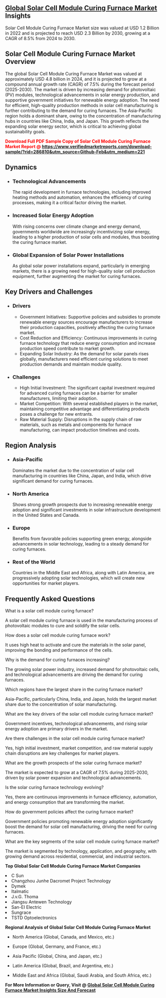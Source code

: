 <h2><a href="https://www.verifiedmarketreports.com/download-sample/?rid=286810&amp;utm_source=Github&amp;utm_medium=221" target="_blank">Global Solar Cell Module Curing Furnace Market</a> Insights</h2><p>Solar Cell Module Curing Furnace Market size was valued at USD 1.2 Billion in 2022 and is projected to reach USD 2.3 Billion by 2030, growing at a CAGR of 8.5% from 2024 to 2030.</p><p><h2>Solar Cell Module Curing Furnace Market Overview</h2> <p>The global Solar Cell Module Curing Furnace Market was valued at approximately USD 4.8 billion in 2024, and it is projected to grow at a compound annual growth rate (CAGR) of 7.5% during the forecast period (2025-2030). The market is driven by increasing demand for photovoltaic (PV) modules, technological advancements in solar energy production, and supportive government initiatives for renewable energy adoption. The need for efficient, high-quality production methods in solar cell manufacturing is further contributing to the demand for curing furnaces. The Asia-Pacific region holds a dominant share, owing to the concentration of manufacturing hubs in countries like China, India, and Japan. This growth reflects the expanding solar energy sector, which is critical to achieving global sustainability goals.</p> <p><strong><p><span class=""><span style="color: #ff0000;"><strong>Download Full PDF Sample Copy of Solar Cell Module Curing Furnace Market Report</strong> @ </span><a href="https://www.verifiedmarketreports.com/download-sample/?rid=286810&amp;utm_source=Github-Feb&amp;utm_medium=221" target="_blank">https://www.verifiedmarketreports.com/download-sample/?rid=286810&amp;utm_source=Github-Feb&amp;utm_medium=221</a></span></p></strong></p> <h2>Dynamics</h2> <ul> <li><h3>Technological Advancements</h3> The rapid development in furnace technologies, including improved heating methods and automation, enhances the efficiency of curing processes, making it a critical factor driving the market.</li> <li><h3>Increased Solar Energy Adoption</h3> With rising concerns over climate change and energy demand, governments worldwide are increasingly incentivizing solar energy, leading to a higher production of solar cells and modules, thus boosting the curing furnace market.</li> <li><h3>Global Expansion of Solar Power Installations</h3> As global solar power installations expand, particularly in emerging markets, there is a growing need for high-quality solar cell production equipment, further augmenting the market for curing furnaces.</li> </ul> <h2>Key Drivers and Challenges</h2> <ul> <li><h3>Drivers</h3> <ul> <li>Government Initiatives: Supportive policies and subsidies to promote renewable energy sources encourage manufacturers to increase their production capacities, positively affecting the curing furnace market.</li> <li>Cost Reduction and Efficiency: Continuous improvements in curing furnace technology that reduce energy consumption and increase production speed contribute to market growth.</li> <li>Expanding Solar Industry: As the demand for solar panels rises globally, manufacturers need efficient curing solutions to meet production demands and maintain module quality.</li> </ul> </li> <li><h3>Challenges</h3> <ul> <li>High Initial Investment: The significant capital investment required for advanced curing furnaces can be a barrier for smaller manufacturers, limiting their adoption.</li> <li>Market Competition: With several established players in the market, maintaining competitive advantage and differentiating products poses a challenge for new entrants.</li> <li>Raw Material Supply: Disruptions in the supply chain of raw materials, such as metals and components for furnace manufacturing, can impact production timelines and costs.</li> </ul> </li> </ul> <h2>Region Analysis</h2> <ul> <li><h3>Asia-Pacific</h3> Dominates the market due to the concentration of solar cell manufacturing in countries like China, Japan, and India, which drive significant demand for curing furnaces.</li> <li><h3>North America</h3> Shows strong growth prospects due to increasing renewable energy adoption and significant investments in solar infrastructure development in the United States and Canada.</li> <li><h3>Europe</h3> Benefits from favorable policies supporting green energy, alongside advancements in solar technology, leading to a steady demand for curing furnaces.</li> <li><h3>Rest of the World</h3> Countries in the Middle East and Africa, along with Latin America, are progressively adopting solar technologies, which will create new opportunities for market players.</li> </ul> <h2>Frequently Asked Questions</h2> <p>What is a solar cell module curing furnace?</p> <p>A solar cell module curing furnace is used in the manufacturing process of photovoltaic modules to cure and solidify the solar cells.</p> <p>How does a solar cell module curing furnace work?</p> <p>It uses high heat to activate and cure the materials in the solar panel, improving the bonding and performance of the cells.</p> <p>Why is the demand for curing furnaces increasing?</p> <p>The growing solar power industry, increased demand for photovoltaic cells, and technological advancements are driving the demand for curing furnaces.</p> <p>Which regions have the largest share in the curing furnace market?</p> <p>Asia-Pacific, particularly China, India, and Japan, holds the largest market share due to the concentration of solar manufacturing.</p> <p>What are the key drivers of the solar cell module curing furnace market?</p> <p>Government incentives, technological advancements, and rising solar energy adoption are primary drivers in the market.</p> <p>Are there challenges in the solar cell module curing furnace market?</p> <p>Yes, high initial investment, market competition, and raw material supply chain disruptions are key challenges for market players.</p> <p>What are the growth prospects of the solar curing furnace market?</p> <p>The market is expected to grow at a CAGR of 7.5% during 2025-2030, driven by solar power expansion and technological advancements.</p> <p>Is the solar curing furnace technology evolving?</p> <p>Yes, there are continuous improvements in furnace efficiency, automation, and energy consumption that are transforming the market.</p> <p>How do government policies affect the curing furnace market?</p> <p>Government policies promoting renewable energy adoption significantly boost the demand for solar cell manufacturing, driving the need for curing furnaces.</p> <p>What are the key segments of the solar cell module curing furnace market?</p> <p>The market is segmented by technology, application, and geography, with growing demand across residential, commercial, and industrial sectors.</p> </p><p><strong>Top Global Solar Cell Module Curing Furnace Market Companies</strong></p><div data-test-id=""><p><li>C Sun</li><li> Changzhou Junhe Dacromet Project Technology</li><li> Dymek</li><li> Italmatic</li><li> J.v.G. Thoma</li><li> Jiangsu Antewen Technology</li><li> San-EI Electric</li><li> Sungrace</li><li> TSTD Optoelectronics</li></p><div><strong>Regional Analysis of&nbsp;Global Solar Cell Module Curing Furnace Market</strong></div><ul><li dir="ltr"><p dir="ltr">North America&nbsp;(Global, Canada, and Mexico, etc.)</p></li><li dir="ltr"><p dir="ltr">Europe (Global, Germany, and France, etc.)</p></li><li dir="ltr"><p dir="ltr">Asia Pacific&nbsp;(Global, China, and Japan, etc.)</p></li><li dir="ltr"><p dir="ltr">Latin America&nbsp;(Global, Brazil, and Argentina, etc.)</p></li><li dir="ltr">Middle East and Africa&nbsp;(Global, Saudi Arabia, and South Africa, etc.)</li></ul><p><strong>For More Information or Query, Visit @&nbsp;</strong><strong><a href="https://www.verifiedmarketreports.com/product/solar-cell-module-curing-furnace-market/?utm_source=Github&amp;utm_medium=221" target="_blank">Global Solar Cell Module Curing Furnace Market Insights Size And Forecast</a></strong></p></div>
